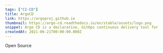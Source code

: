 ```yaml
---
tags: ["CI-CD"]
title: ArgoCD
link: https://argoproj.github.io
thumbnail: https://argo-cd.readthedocs.io/en/stable/assets/logo.png
snippet: Argo CD is a declarative, GitOps continuous delivery tool for Kubernetes.
createdAt: 2021-06-21T00:00:00.000Z
---
```

Open Source